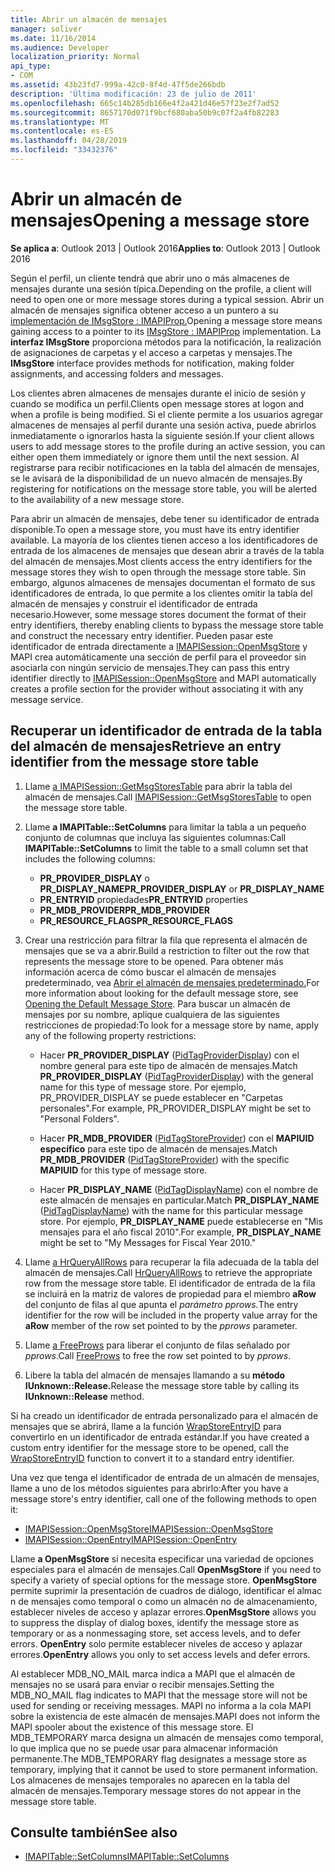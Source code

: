 ```yaml
---
title: Abrir un almacén de mensajes
manager: soliver
ms.date: 11/16/2014
ms.audience: Developer
localization_priority: Normal
api_type:
- COM
ms.assetid: 43b23fd7-999a-42c0-8f4d-47f5de266bdb
description: 'Última modificación: 23 de julio de 2011'
ms.openlocfilehash: 665c14b285db166e4f2a421d46e57f23e2f7ad52
ms.sourcegitcommit: 8657170d071f9bcf680aba50b9c07f2a4fb82283
ms.translationtype: MT
ms.contentlocale: es-ES
ms.lasthandoff: 04/28/2019
ms.locfileid: "33432376"
---
```

# <a name="opening-a-message-store"></a><span data-ttu-id="8afa3-103">Abrir un almacén de mensajes</span><span class="sxs-lookup"><span data-stu-id="8afa3-103">Opening a message store</span></span>

<span data-ttu-id="8afa3-104">**Se aplica a**: Outlook 2013 | Outlook 2016</span><span class="sxs-lookup"><span data-stu-id="8afa3-104">**Applies to**: Outlook 2013 | Outlook 2016</span></span> 
  
<span data-ttu-id="8afa3-105">Según el perfil, un cliente tendrá que abrir uno o más almacenes de mensajes durante una sesión típica.</span><span class="sxs-lookup"><span data-stu-id="8afa3-105">Depending on the profile, a client will need to open one or more message stores during a typical session.</span></span> <span data-ttu-id="8afa3-106">Abrir un almacén de mensajes significa obtener acceso a un puntero a su [implementación de IMsgStore : IMAPIProp.](imsgstoreimapiprop.md)</span><span class="sxs-lookup"><span data-stu-id="8afa3-106">Opening a message store means gaining access to a pointer to its [IMsgStore : IMAPIProp](imsgstoreimapiprop.md) implementation.</span></span> <span data-ttu-id="8afa3-107">La **interfaz IMsgStore** proporciona métodos para la notificación, la realización de asignaciones de carpetas y el acceso a carpetas y mensajes.</span><span class="sxs-lookup"><span data-stu-id="8afa3-107">The **IMsgStore** interface provides methods for notification, making folder assignments, and accessing folders and messages.</span></span> 
  
<span data-ttu-id="8afa3-108">Los clientes abren almacenes de mensajes durante el inicio de sesión y cuando se modifica un perfil.</span><span class="sxs-lookup"><span data-stu-id="8afa3-108">Clients open message stores at logon and when a profile is being modified.</span></span> <span data-ttu-id="8afa3-109">Si el cliente permite a los usuarios agregar almacenes de mensajes al perfil durante una sesión activa, puede abrirlos inmediatamente o ignorarlos hasta la siguiente sesión.</span><span class="sxs-lookup"><span data-stu-id="8afa3-109">If your client allows users to add message stores to the profile during an active session, you can either open them immediately or ignore them until the next session.</span></span> <span data-ttu-id="8afa3-110">Al registrarse para recibir notificaciones en la tabla del almacén de mensajes, se le avisará de la disponibilidad de un nuevo almacén de mensajes.</span><span class="sxs-lookup"><span data-stu-id="8afa3-110">By registering for notifications on the message store table, you will be alerted to the availability of a new message store.</span></span>
  
<span data-ttu-id="8afa3-111">Para abrir un almacén de mensajes, debe tener su identificador de entrada disponible.</span><span class="sxs-lookup"><span data-stu-id="8afa3-111">To open a message store, you must have its entry identifier available.</span></span> <span data-ttu-id="8afa3-112">La mayoría de los clientes tienen acceso a los identificadores de entrada de los almacenes de mensajes que desean abrir a través de la tabla del almacén de mensajes.</span><span class="sxs-lookup"><span data-stu-id="8afa3-112">Most clients access the entry identifiers for the message stores they wish to open through the message store table.</span></span> <span data-ttu-id="8afa3-113">Sin embargo, algunos almacenes de mensajes documentan el formato de sus identificadores de entrada, lo que permite a los clientes omitir la tabla del almacén de mensajes y construir el identificador de entrada necesario.</span><span class="sxs-lookup"><span data-stu-id="8afa3-113">However, some message stores document the format of their entry identifiers, thereby enabling clients to bypass the message store table and construct the necessary entry identifier.</span></span> <span data-ttu-id="8afa3-114">Pueden pasar este identificador de entrada directamente a [IMAPISession::OpenMsgStore](imapisession-openmsgstore.md) y MAPI crea automáticamente una sección de perfil para el proveedor sin asociarla con ningún servicio de mensajes.</span><span class="sxs-lookup"><span data-stu-id="8afa3-114">They can pass this entry identifier directly to [IMAPISession::OpenMsgStore](imapisession-openmsgstore.md) and MAPI automatically creates a profile section for the provider without associating it with any message service.</span></span> 
  
## <a name="retrieve-an-entry-identifier-from-the-message-store-table"></a><span data-ttu-id="8afa3-115">Recuperar un identificador de entrada de la tabla del almacén de mensajes</span><span class="sxs-lookup"><span data-stu-id="8afa3-115">Retrieve an entry identifier from the message store table</span></span>
  
1. <span data-ttu-id="8afa3-116">Llame [a IMAPISession::GetMsgStoresTable](imapisession-getmsgstorestable.md) para abrir la tabla del almacén de mensajes.</span><span class="sxs-lookup"><span data-stu-id="8afa3-116">Call [IMAPISession::GetMsgStoresTable](imapisession-getmsgstorestable.md) to open the message store table.</span></span> 
    
2. <span data-ttu-id="8afa3-117">Llame **a IMAPITable::SetColumns** para limitar la tabla a un pequeño conjunto de columnas que incluya las siguientes columnas:</span><span class="sxs-lookup"><span data-stu-id="8afa3-117">Call **IMAPITable::SetColumns** to limit the table to a small column set that includes the following columns:</span></span> 
    
   - <span data-ttu-id="8afa3-118">**PR_PROVIDER_DISPLAY** o **PR_DISPLAY_NAME**</span><span class="sxs-lookup"><span data-stu-id="8afa3-118">**PR_PROVIDER_DISPLAY** or **PR_DISPLAY_NAME**</span></span>
   - <span data-ttu-id="8afa3-119">**PR_ENTRYID** propiedades</span><span class="sxs-lookup"><span data-stu-id="8afa3-119">**PR_ENTRYID** properties</span></span> 
   - <span data-ttu-id="8afa3-120">**PR_MDB_PROVIDER**</span><span class="sxs-lookup"><span data-stu-id="8afa3-120">**PR_MDB_PROVIDER**</span></span>
   - <span data-ttu-id="8afa3-121">**PR_RESOURCE_FLAGS**</span><span class="sxs-lookup"><span data-stu-id="8afa3-121">**PR_RESOURCE_FLAGS**</span></span>
    
3. <span data-ttu-id="8afa3-122">Crear una restricción para filtrar la fila que representa el almacén de mensajes que se va a abrir.</span><span class="sxs-lookup"><span data-stu-id="8afa3-122">Build a restriction to filter out the row that represents the message store to be opened.</span></span> <span data-ttu-id="8afa3-123">Para obtener más información acerca de cómo buscar el almacén de mensajes predeterminado, vea [Abrir el almacén de mensajes predeterminado.](opening-the-default-message-store.md)</span><span class="sxs-lookup"><span data-stu-id="8afa3-123">For more information about looking for the default message store, see [Opening the Default Message Store](opening-the-default-message-store.md).</span></span> <span data-ttu-id="8afa3-124">Para buscar un almacén de mensajes por su nombre, aplique cualquiera de las siguientes restricciones de propiedad:</span><span class="sxs-lookup"><span data-stu-id="8afa3-124">To look for a message store by name, apply any of the following property restrictions:</span></span>
    
   - <span data-ttu-id="8afa3-125">Hacer **PR_PROVIDER_DISPLAY** ([PidTagProviderDisplay](pidtagproviderdisplay-canonical-property.md)) con el nombre general para este tipo de almacén de mensajes.</span><span class="sxs-lookup"><span data-stu-id="8afa3-125">Match **PR_PROVIDER_DISPLAY** ([PidTagProviderDisplay](pidtagproviderdisplay-canonical-property.md)) with the general name for this type of message store.</span></span> <span data-ttu-id="8afa3-126">Por ejemplo, PR_PROVIDER_DISPLAY se puede establecer en "Carpetas personales".</span><span class="sxs-lookup"><span data-stu-id="8afa3-126">For example, PR_PROVIDER_DISPLAY might be set to "Personal Folders".</span></span>
    
   - <span data-ttu-id="8afa3-127">Hacer **PR_MDB_PROVIDER** ([PidTagStoreProvider](pidtagstoreprovider-canonical-property.md)) con el **MAPIUID específico** para este tipo de almacén de mensajes.</span><span class="sxs-lookup"><span data-stu-id="8afa3-127">Match **PR_MDB_PROVIDER** ([PidTagStoreProvider](pidtagstoreprovider-canonical-property.md)) with the specific **MAPIUID** for this type of message store.</span></span> 
    
   - <span data-ttu-id="8afa3-128">Hacer **PR_DISPLAY_NAME** ([PidTagDisplayName](pidtagdisplayname-canonical-property.md)) con el nombre de este almacén de mensajes en particular.</span><span class="sxs-lookup"><span data-stu-id="8afa3-128">Match **PR_DISPLAY_NAME** ([PidTagDisplayName](pidtagdisplayname-canonical-property.md)) with the name for this particular message store.</span></span> <span data-ttu-id="8afa3-129">Por ejemplo, **PR_DISPLAY_NAME** puede establecerse en "Mis mensajes para el año fiscal 2010".</span><span class="sxs-lookup"><span data-stu-id="8afa3-129">For example, **PR_DISPLAY_NAME** might be set to "My Messages for Fiscal Year 2010."</span></span> 
    
4. <span data-ttu-id="8afa3-130">Llame [a HrQueryAllRows](hrqueryallrows.md) para recuperar la fila adecuada de la tabla del almacén de mensajes.</span><span class="sxs-lookup"><span data-stu-id="8afa3-130">Call [HrQueryAllRows](hrqueryallrows.md) to retrieve the appropriate row from the message store table.</span></span> <span data-ttu-id="8afa3-131">El identificador de entrada de la fila se incluirá en la matriz de valores de propiedad para el miembro **aRow** del conjunto de filas al que apunta el _parámetro pprows._</span><span class="sxs-lookup"><span data-stu-id="8afa3-131">The entry identifier for the row will be included in the property value array for the **aRow** member of the row set pointed to by the  _pprows_ parameter.</span></span> 
    
5. <span data-ttu-id="8afa3-132">Llame [a FreeProws](freeprows.md) para liberar el conjunto de filas señalado por  _pprows_.</span><span class="sxs-lookup"><span data-stu-id="8afa3-132">Call [FreeProws](freeprows.md) to free the row set pointed to by  _pprows_.</span></span>
    
6. <span data-ttu-id="8afa3-133">Libere la tabla del almacén de mensajes llamando a su **método IUnknown::Release.**</span><span class="sxs-lookup"><span data-stu-id="8afa3-133">Release the message store table by calling its **IUnknown::Release** method.</span></span> 
    
<span data-ttu-id="8afa3-134">Si ha creado un identificador de entrada personalizado para el almacén de mensajes que se abrirá, llame a la función [WrapStoreEntryID](wrapstoreentryid.md) para convertirlo en un identificador de entrada estándar.</span><span class="sxs-lookup"><span data-stu-id="8afa3-134">If you have created a custom entry identifier for the message store to be opened, call the [WrapStoreEntryID](wrapstoreentryid.md) function to convert it to a standard entry identifier.</span></span> 
  
<span data-ttu-id="8afa3-135">Una vez que tenga el identificador de entrada de un almacén de mensajes, llame a uno de los métodos siguientes para abrirlo:</span><span class="sxs-lookup"><span data-stu-id="8afa3-135">After you have a message store's entry identifier, call one of the following methods to open it:</span></span>
  
- [<span data-ttu-id="8afa3-136">IMAPISession::OpenMsgStore</span><span class="sxs-lookup"><span data-stu-id="8afa3-136">IMAPISession::OpenMsgStore</span></span>](imapisession-openmsgstore.md)
- [<span data-ttu-id="8afa3-137">IMAPISession::OpenEntry</span><span class="sxs-lookup"><span data-stu-id="8afa3-137">IMAPISession::OpenEntry</span></span>](imapisession-openentry.md)
    
<span data-ttu-id="8afa3-138">Llame **a OpenMsgStore** si necesita especificar una variedad de opciones especiales para el almacén de mensajes.</span><span class="sxs-lookup"><span data-stu-id="8afa3-138">Call **OpenMsgStore** if you need to specify a variety of special options for the message store.</span></span> <span data-ttu-id="8afa3-139">**OpenMsgStore** permite suprimir la presentación de cuadros de diálogo, identificar el almac n de mensajes como temporal o como un almacén no de almacenamiento, establecer niveles de acceso y aplazar errores.</span><span class="sxs-lookup"><span data-stu-id="8afa3-139">**OpenMsgStore** allows you to suppress the display of dialog boxes, identify the message store as temporary or as a nonmessaging store, set access levels, and to defer errors.</span></span> <span data-ttu-id="8afa3-140">**OpenEntry** solo permite establecer niveles de acceso y aplazar errores.</span><span class="sxs-lookup"><span data-stu-id="8afa3-140">**OpenEntry** allows you only to set access levels and defer errors.</span></span> 
  
<span data-ttu-id="8afa3-141">Al establecer MDB_NO_MAIL marca indica a MAPI que el almacén de mensajes no se usará para enviar o recibir mensajes.</span><span class="sxs-lookup"><span data-stu-id="8afa3-141">Setting the MDB_NO_MAIL flag indicates to MAPI that the message store will not be used for sending or receiving messages.</span></span> <span data-ttu-id="8afa3-142">MAPI no informa a la cola MAPI sobre la existencia de este almacén de mensajes.</span><span class="sxs-lookup"><span data-stu-id="8afa3-142">MAPI does not inform the MAPI spooler about the existence of this message store.</span></span> <span data-ttu-id="8afa3-143">El MDB_TEMPORARY marca designa un almacén de mensajes como temporal, lo que implica que no se puede usar para almacenar información permanente.</span><span class="sxs-lookup"><span data-stu-id="8afa3-143">The MDB_TEMPORARY flag designates a message store as temporary, implying that it cannot be used to store permanent information.</span></span> <span data-ttu-id="8afa3-144">Los almacenes de mensajes temporales no aparecen en la tabla del almacén de mensajes.</span><span class="sxs-lookup"><span data-stu-id="8afa3-144">Temporary message stores do not appear in the message store table.</span></span> 
  
## <a name="see-also"></a><span data-ttu-id="8afa3-145">Consulte también</span><span class="sxs-lookup"><span data-stu-id="8afa3-145">See also</span></span>

- [<span data-ttu-id="8afa3-146">IMAPITable::SetColumns</span><span class="sxs-lookup"><span data-stu-id="8afa3-146">IMAPITable::SetColumns</span></span>](imapitable-setcolumns.md)

